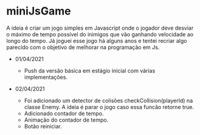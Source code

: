 # miniJsGame

A ideia é criar um jogo simples em Javascript onde o jogador deve desviar o máximo de tempo possível do inimigos que vão ganhando velocidade ao longo do tempo. Já joguei esse jogo há alguns anos e tentei recriar algo parecido com o objetivo de melhorar na programação em Js.

* 01/04/2021 
	*	Push da versão básica em estágio inicial com várias implementações.

* 02/04/2021 
	*	Foi adicionado um detector de colisões checkCollision(playerId) na classe Enemy. A ideia é parar o jogo caso essa funcão retorne true.
	*	Adicionado contador de tempo.
	*	Animação do contador de tempo.
	*	Botão reiniciar.